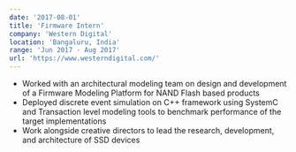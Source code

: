 ```yaml
---
date: '2017-08-01'
title: 'Firmware Intern'
company: 'Western Digital'
location: 'Bangaluru, India'
range: 'Jun 2017 - Aug 2017'
url: 'https://www.westerndigital.com/'
---
```


- Worked with an architectural modeling team on design and development of a Firmware Modeling Platform for NAND Flash based products
- Deployed discrete event simulation on C++ framework using SystemC and Transaction level modeling tools to benchmark performance of the target implementations
- Work alongside creative directors to lead the research, development, and architecture of SSD devices
